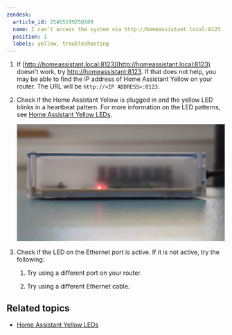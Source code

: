 ```yaml
---
zendesk:
  article_id: 25455199250589
  name: I can’t access the system via http://homeassistant.local:8123.
  position: 1
  labels: yellow, troubleshooting
---
```


1. If [http://homeassistant.local:8123](http://homeassistant.local:8123) doesn't work, try [http://homeassistant:8123](http://homeassistant:8123). If that does not help, you may be able to find the IP address of Home Assistant Yellow on your router. The URL will be `http://<IP ADDRESS>:8123`.

2. Check if the Home Assistant Yellow is plugged in and the yellow LED blinks in a heartbeat pattern. For more information on the LED patterns, see [Home Assistant Yellow LEDs](/hc/en-us/articles/25410366475165-About-the-LEDs).

    ![Clip showing the yellow LED blinking in a heartbeat pattern](/static/img/yellow/yellow_heartbeat_yellow_led.webp)

3. Check if the LED on the Ethernet port is active. If it is not active, try the following:

   1. Try using a different port on your router.

   2. Try using a different Ethernet cable.

## Related topics

- [Home Assistant Yellow LEDs](/hc/en-us/articles/25410366475165)